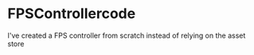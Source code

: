 # FPSControllercode
I've created a FPS controller from scratch instead of relying on the asset store
